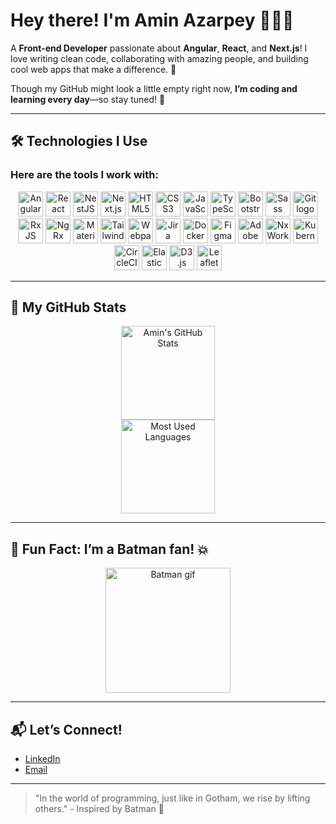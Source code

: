 # Hey there! I'm Amin Azarpey 👨‍💻✨

A **Front-end Developer** passionate about **Angular**, **React**, and **Next.js**! I love writing clean code, collaborating with amazing people, and building cool web apps that make a difference. 🎯

Though my GitHub might look a little empty right now, **I’m coding and learning every day**—so stay tuned! 🚀

---

## 🛠️ Technologies I Use

### Here are the tools I work with:

<div align="center">
  <img src="https://cdn.jsdelivr.net/gh/devicons/devicon/icons/angularjs/angularjs-original.svg" height="40" alt="Angular logo" />
  <img src="https://cdn.jsdelivr.net/gh/devicons/devicon/icons/react/react-original.svg" height="40" alt="React logo" />
  <img src="https://d2eip9sf3oo6c2.cloudfront.net/tags/images/000/001/312/full/nestjslogo.png" height="40" alt="NestJS logo" />
  <img src="https://cdn.jsdelivr.net/gh/devicons/devicon/icons/nextjs/nextjs-original.svg" height="40" alt="Next.js logo" />
  <img src="https://cdn.jsdelivr.net/gh/devicons/devicon/icons/html5/html5-original.svg" height="40" alt="HTML5 logo" />
  <img src="https://cdn.jsdelivr.net/gh/devicons/devicon/icons/css3/css3-original.svg" height="40" alt="CSS3 logo" />
  <img src="https://cdn.jsdelivr.net/gh/devicons/devicon/icons/javascript/javascript-original.svg" height="40" alt="JavaScript logo" />
  <img src="https://cdn.jsdelivr.net/gh/devicons/devicon/icons/typescript/typescript-original.svg" height="40" alt="TypeScript logo" />
  <img src="https://cdn.jsdelivr.net/gh/devicons/devicon/icons/bootstrap/bootstrap-original.svg" height="40" alt="Bootstrap logo" />
  <img src="https://cdn.jsdelivr.net/gh/devicons/devicon/icons/sass/sass-original.svg" height="40" alt="Sass logo" />
  <img src="https://cdn.jsdelivr.net/gh/devicons/devicon/icons/git/git-original.svg" height="40" alt="Git logo" />
  <img src="https://cdn.jsdelivr.net/gh/devicons/devicon/icons/rxjs/rxjs-original.svg" height="40" alt="RxJS logo" />
  <img src="https://cdn.jsdelivr.net/gh/devicons/devicon/icons/ngrx/ngrx-original.svg" height="40" alt="NgRx logo" />
  <img src="https://cdn.jsdelivr.net/gh/devicons/devicon/icons/materialui/materialui-original.svg" height="40" alt="Material UI logo" />
  <img src="https://cdn.jsdelivr.net/gh/devicons/devicon/icons/tailwindcss/tailwindcss-original.svg" height="40" alt="Tailwind CSS logo" />
  <img src="https://cdn.jsdelivr.net/gh/devicons/devicon/icons/webpack/webpack-original.svg" height="40" alt="Webpack logo" />
  <img src="https://cdn.jsdelivr.net/gh/devicons/devicon/icons/jira/jira-original.svg" height="40" alt="Jira logo" />
  <img src="https://cdn.jsdelivr.net/gh/devicons/devicon/icons/docker/docker-original.svg" height="40" alt="Docker logo" />
  <img src="https://cdn.jsdelivr.net/gh/devicons/devicon/icons/figma/figma-original.svg" height="40" alt="Figma logo" />
  <img src="https://cdn.jsdelivr.net/gh/devicons/devicon/icons/adobexd/adobexd-plain.svg" height="40" alt="Adobe XD logo" />
  <img src="https://cdn.jsdelivr.net/gh/devicons/devicon/icons/nx/nx-original.svg" height="40" alt="Nx Workspace logo" />
  <img src="https://cdn.jsdelivr.net/gh/devicons/devicon/icons/kubernetes/kubernetes-plain.svg" height="40" alt="Kubernetes logo" />
  <img src="https://cdn.jsdelivr.net/gh/devicons/devicon/icons/circleci/circleci-original.svg" height="40" alt="CircleCI logo" />
  <img src="https://cdn.jsdelivr.net/gh/devicons/devicon/icons/elastic/elastic-original.svg" height="40" alt="Elastic logo" />
  <img src="https://cdn.jsdelivr.net/gh/devicons/devicon/icons/d3js/d3js-original.svg" height="40" alt="D3.js logo" />
  <img src="https://cdn.jsdelivr.net/gh/devicons/devicon/icons/leaflet/leaflet-original.svg" height="40" alt="Leaflet logo" />
</div>

---

## 🚀 My GitHub Stats

<div align="center">
  <img src="https://github-readme-stats.vercel.app/api?username=AminAzarpey&show_icons=true&theme=radical&hide_border=true" alt="Amin's GitHub Stats" height="150"/>
</div>

<div align="center">
  <img src="https://github-readme-stats.vercel.app/api/top-langs?username=AminAzarpey&layout=compact&theme=radical&hide_border=true" alt="Most Used Languages" height="150"/>
</div>

---

## 🦇 Fun Fact: I’m a Batman fan! 💥

<div align="center">
  <img src="https://i.giphy.com/media/v1.Y2lkPTc5MGI3NjExazUzaGlmYnNhbGNycXpoZTlzNjZkbWFrbzBnaThnOGhodmZkNjQ0eSZlcD12MV9pbnRlcm5hbF9naWZfYnlfaWQmY3Q9Zw/C7RCCFdaixA3u/giphy.gif" alt="Batman gif" height="200"/>
</div>

---

## 📬 Let’s Connect!

- [LinkedIn](https://www.linkedin.com/in/amin-azarpey-60a067217/)
- [Email](mailto:aminazarpey@gmail.com)

---

> "In the world of programming, just like in Gotham, we rise by lifting others." - Inspired by Batman 🦇

